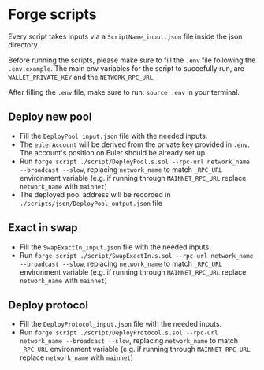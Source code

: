 # Forge scripts

Every script takes inputs via a `ScriptName_input.json` file inside the json directory.

Before running the scripts, please make sure to fill the `.env` file following the `.env.example`. The main env variables for the script to succefully run, are `WALLET_PRIVATE_KEY` and the `NETWORK_RPC_URL`.

After filling the `.env` file, make sure to run: `source .env` in your terminal.

## Deploy new pool
- Fill the `DeployPool_input.json` file with the needed inputs.
- The `eulerAccount` will be derived from the private key provided in `.env`. The account's position on Euler should be already set up.
- Run `forge script ./script/DeployPool.s.sol --rpc-url network_name --broadcast --slow`, replacing `network_name` to match `_RPC_URL` environment variable (e.g. if running through `MAINNET_RPC_URL` replace `network_name` with `mainnet`)
- The deployed pool address will be recorded in `./scripts/json/DeployPool_output.json` file

## Exact in swap

- Fill the `SwapExactIn_input.json` file with the needed inputs.
- Run `forge script ./script/SwapExactIn.s.sol --rpc-url network_name --broadcast --slow`, replacing `network_name` to match `_RPC_URL` environment variable (e.g. if running through `MAINNET_RPC_URL` replace `network_name` with `mainnet`)

## Deploy protocol

- Fill the `DeployProtocol_input.json` file with the needed inputs.
- Run `forge script ./script/DeployProtocol.s.sol --rpc-url network_name --broadcast --slow`, replacing `network_name` to match `_RPC_URL` environment variable (e.g. if running through `MAINNET_RPC_URL` replace `network_name` with `mainnet`)
